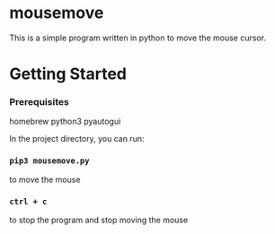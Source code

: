 # mousemove

This is a simple program written in python to move the mouse cursor.
# Getting Started

### Prerequisites
homebrew
python3
pyautogui

In the project directory, you can run:

### `pip3 mousemove.py`
to move the mouse

### `ctrl + c`
to stop the program and stop moving the mouse

